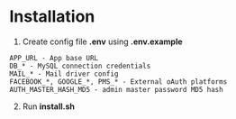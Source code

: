 # Installation

1. Create config file **.env** using **.env.example**
```
APP_URL - App base URL
DB_* - MySQL connection credentials
MAIL_* - Mail driver config
FACEBOOK_*, GOOGLE_*, PMS_* - External oAuth platforms
AUTH_MASTER_HASH_MD5 - admin master password MD5 hash
```
2. Run **install.sh**